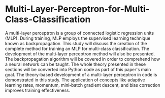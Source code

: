 # Multi-Layer-Perceptron-for-Multi-Class-Classification
A multi-layer perceptron is a group of connected logistic regression units (MLP). During training, MLP employs the supervised learning technique known as backpropagation. This study will discuss the creation of the complete method for training an MLP for multi-class classification. The development of the multi-layer perceptron method will also be presented. The backpropagation algorithm will be covered in order to comprehend how a neural network can be taught. The whole theory presented in these sections will be converted into Python code as part of this paper's main goal. The theory-based development of a multi-layer perceptron in code is demonstrated in this study. The application of concepts like adaptive learning rates, momentum, mini-batch gradient descent, and bias correction improves training effectiveness.
